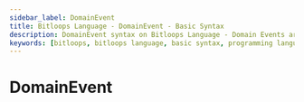 ```yaml
---
sidebar_label: DomainEvent
title: Bitloops Language - DomainEvent - Basic Syntax 
description: DomainEvent syntax on Bitloops Language - Domain Events are events that occur within a specific domain.  
keywords: [bitloops, bitloops language, basic syntax, programming language, variables, types, objects, data types, classes, interfaces, modules, functions, loops, services, domain event]
---
```


# DomainEvent
